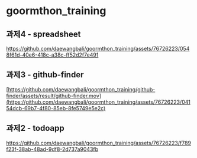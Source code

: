 # goormthon_training

## 과제4 - spreadsheet
https://github.com/daewangbali/goormthon_training/assets/76726223/0548f61d-40e6-418c-a38c-ff52d2f7e491

## 과제3 - github-finder
[https://github.com/daewangbali/goormthon_training/github-finder/assets/result/github-finder.mov](https://github.com/daewangbali/goormthon_training/assets/76726223/04154dcb-69b7-4f80-85eb-8fe5749e5e2c)

## 과제2 - todoapp
https://github.com/daewangbali/goormthon_training/assets/76726223/f789f23f-38ab-48ad-9df8-2d737a9043fb

